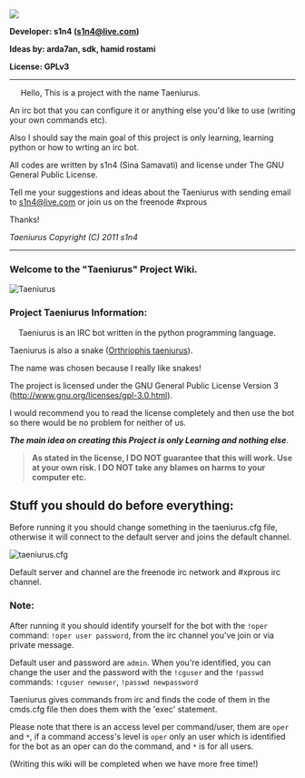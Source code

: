 <img src="http://ubuntuone.com/3rPdv4GGW9r6ObIaiz2fVK" />

**Developer: s1n4 (s1n4@live.com)**

**Ideas by: arda7an, sdk, hamid rostami**

**License: GPLv3**

***

&nbsp; &nbsp; &nbsp;Hello, This is a project with the name Taeniurus.

An irc bot that you can configure it or anything else you'd like to use (writing your own commands etc).

Also I should say the main goal of this project is only learning, learning python or how to wrting an irc bot.

All codes are written by s1n4 (Sina Samavati) and license under The GNU General Public License.

Tell me your suggestions and ideas about the Taeniurus with sending email to s1n4@live.com or join us on the freenode #xprous

Thanks!


_Taeniurus Copyright (C) 2011 s1n4_


***

### Welcome to the "Taeniurus" Project Wiki.
![Taeniurus](http://ardavanpc.persiangig.com/Taeniurus.png)
### Project Taeniurus Information:
&nbsp;&nbsp;&nbsp;&nbsp;Taeniurus is an IRC bot written in the python programming language.

Taeniurus is also a snake ([Orthriophis taeniurus](http://en.wikipedia.org/wiki/Orthriophis_taeniurus)).

The name was chosen because I really like snakes!

The project is licensed under the GNU General Public License Version 3 (http://www.gnu.org/licenses/gpl-3.0.html).

I would recommend you to read the license completely and then use
the bot so there would be no problem for neither of us.

**_The main idea on creating this Project is only Learning and nothing else_**.

> **As stated in the license, I DO NOT guarantee that this will work. Use at your own risk.
I DO NOT take any blames on harms to your computer etc.**


## Stuff you should do before everything:
Before running it you should change something in the taeniurus.cfg file, otherwise it will connect to the default server and joins the default channel.

![taeniurus.cfg](http://ubuntuone.com/3ejammcytt9Y7iWbQTHhVD)

Default server and channel are the freenode irc network and #xprous irc channel.

### Note:
After running it you should identify yourself for the bot with the `!oper` command: 
`!oper user password`, from the irc channel you've join or via private message.

Default user and password are `admin`. When you're identified, you can change the user and the password with the `!cguser` and the `!passwd` commands:
`!cguser newuser`, `!passwd newpassword`

Taeniurus gives commands from irc and finds the code of them in the cmds.cfg file then does them with the 'exec' statement.

Please note that there is an access level per command/user, them are `oper` and `*`, if a command access's level is `oper` only an user which is identified for the bot as an oper can do the command, and `*` is for all users.

(Writing this wiki will be completed when we have more free time!)
